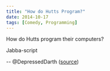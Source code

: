 ```yaml
---
title: "How do Hutts Program?"
date: 2014-10-17
tags: [Comedy, Programming]
---
```


How do Hutts program their computers?

Jabba-script

-- @DepressedDarth ([source][source])

[source]: https://twitter.com/DepressedDarth/status/523298888623861760
